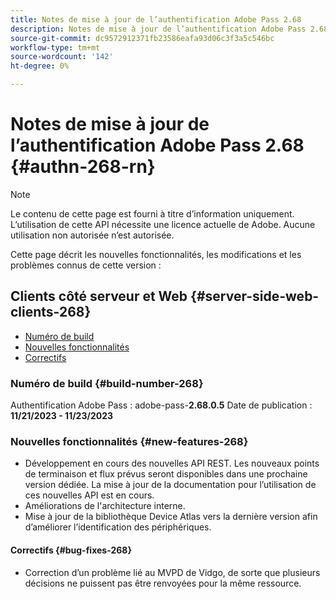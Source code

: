 ```yaml
---
title: Notes de mise à jour de l’authentification Adobe Pass 2.68
description: Notes de mise à jour de l’authentification Adobe Pass 2.68
source-git-commit: dc9572912371fb23586eafa93d06c3f3a5c546bc
workflow-type: tm+mt
source-wordcount: '142'
ht-degree: 0%

---
```


# Notes de mise à jour de l’authentification Adobe Pass 2.68 {#authn-268-rn}

>[!NOTE]
>
>Le contenu de cette page est fourni à titre d’information uniquement. L’utilisation de cette API nécessite une licence actuelle de Adobe. Aucune utilisation non autorisée n’est autorisée.

Cette page décrit les nouvelles fonctionnalités, les modifications et les problèmes connus de cette version :

## Clients côté serveur et Web {#server-side-web-clients-268}

* [Numéro de build](#build-number-268)
* [Nouvelles fonctionnalités](#new-features-268)
* [Correctifs](#bug-fixes-268)

### Numéro de build {#build-number-268}

Authentification Adobe Pass : adobe-pass-**2.68.0.5**
Date de publication : **11/21/2023 - 11/23/2023**

### Nouvelles fonctionnalités {#new-features-268}

* Développement en cours des nouvelles API REST. Les nouveaux points de terminaison et flux prévus seront disponibles dans une prochaine version dédiée. La mise à jour de la documentation pour l’utilisation de ces nouvelles API est en cours.
* Améliorations de l&#39;architecture interne.
* Mise à jour de la bibliothèque Device Atlas vers la dernière version afin d’améliorer l’identification des périphériques.

#### Correctifs {#bug-fixes-268}

* Correction d’un problème lié au MVPD de Vidgo, de sorte que plusieurs décisions ne puissent pas être renvoyées pour la même ressource.
